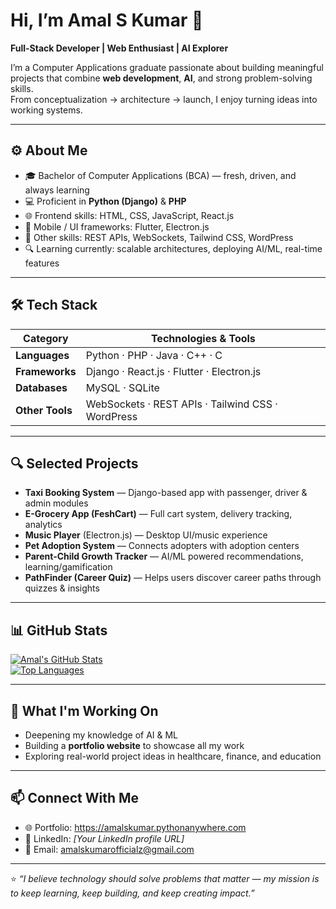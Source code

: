 # Hi, I’m Amal S Kumar 👋

**Full-Stack Developer | Web Enthusiast | AI Explorer**

I’m a Computer Applications graduate passionate about building meaningful projects that combine **web development**, **AI**, and strong problem-solving skills.  
From conceptualization → architecture → launch, I enjoy turning ideas into working systems.

---

## ⚙️ About Me

- 🎓 Bachelor of Computer Applications (BCA) — fresh, driven, and always learning  
- 💻 Proficient in **Python (Django)** & **PHP**  
- 🌐 Frontend skills: HTML, CSS, JavaScript, React.js  
- 📱 Mobile / UI frameworks: Flutter, Electron.js  
- 🔧 Other skills: REST APIs, WebSockets, Tailwind CSS, WordPress  
- 🔍 Learning currently: scalable architectures, deploying AI/ML, real-time features  

---

## 🛠 Tech Stack

| Category           | Technologies & Tools |
|--------------------|------------------------|
| **Languages**      | Python · PHP · Java · C++ · C |
| **Frameworks**     | Django · React.js · Flutter · Electron.js |
| **Databases**      | MySQL · SQLite |
| **Other Tools**    | WebSockets · REST APIs · Tailwind CSS · WordPress |

---

## 🔍 Selected Projects

- **Taxi Booking System** — Django-based app with passenger, driver & admin modules  
- **E-Grocery App (FeshCart)** — Full cart system, delivery tracking, analytics  
- **Music Player** (Electron.js) — Desktop UI/music experience  
- **Pet Adoption System** — Connects adopters with adoption centers  
- **Parent-Child Growth Tracker** — AI/ML powered recommendations, learning/gamification  
- **PathFinder (Career Quiz)** — Helps users discover career paths through quizzes & insights  

---

## 📊 GitHub Stats

[![Amal's GitHub Stats](https://github-readme-stats.vercel.app/api?username=AmalSKumar0&show_icons=true&theme=radical)](https://github.com/AmalSKumar0)  
[![Top Languages](https://github-readme-stats.vercel.app/api/top-langs/?username=AmalSKumar0&layout=compact&theme=radical)](https://github.com/AmalSKumar0)

---

## 🚀 What I'm Working On

- Deepening my knowledge of AI & ML  
- Building a **portfolio website** to showcase all my work  
- Exploring real-world project ideas in healthcare, finance, and education  

---

## 📫 Connect With Me

- 🌐 Portfolio: https://amalskumar.pythonanywhere.com  
- 🔗 LinkedIn: *[Your LinkedIn profile URL]*  
- 📧 Email: amalskumarofficialz@gmail.com  

---

⭐️ *“I believe technology should solve problems that matter — my mission is to keep learning, keep building, and keep creating impact.”*
